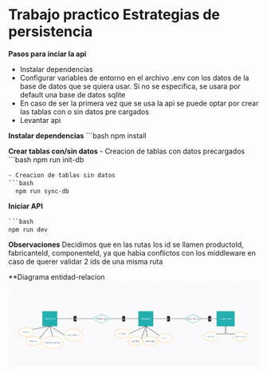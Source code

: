 # Trabajo practico Estrategias de persistencia

**Pasos para inciar la api**
- Instalar dependencias
- Configurar variables de entorno en el archivo .env con los datos de la base de datos que se quiera usar. Si no se especifica, se usara por default una base de datos sqlite
- En caso de ser la primera vez que se usa la api se puede optar por crear las tablas con o sin datos pre cargados        
- Levantar api

**Instalar dependencias**
    ```bash
      npm install

**Crear tablas con/sin datos**
    - Creacion de tablas con datos precargados
    ```bash
      npm run init-db

    - Creacion de tablas sin datos
    ```bash
      npm run sync-db


**Iniciar API**

    ```bash
    npm run dev

**Observaciones**
    Decidimos que en las rutas los id se llamen productoId, fabricanteId, componenteId, ya que habia conflictos con los middleware en caso de querer validar 2 ids de una misma ruta

**Diagrama entidad-relacion
![DER](./data/DER.png)